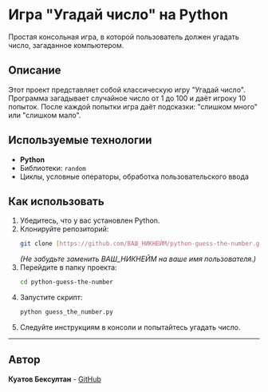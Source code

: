 # Игра "Угадай число" на Python

Простая консольная игра, в которой пользователь должен угадать число, загаданное компьютером.

## Описание
Этот проект представляет собой классическую игру "Угадай число". Программа загадывает случайное число от 1 до 100 и даёт игроку 10 попыток. После каждой попытки игра даёт подсказки: "слишком много" или "слишком мало".

## Используемые технологии
- **Python**
- Библиотеки: `random`
- Циклы, условные операторы, обработка пользовательского ввода

## Как использовать
1.  Убедитесь, что у вас установлен Python.
2.  Клонируйте репозиторий:
    ```bash
    git clone [https://github.com/ВАШ_НИКНЕЙМ/python-guess-the-number.git](https://github.com/ВАШ_НИКНЕЙМ/python-guess-the-number.git)
    ```
    *(Не забудьте заменить ВАШ_НИКНЕЙМ на ваше имя пользователя.)*
3.  Перейдите в папку проекта:
    ```bash
    cd python-guess-the-number
    ```
4.  Запустите скрипт:
    ```bash
    python guess_the_number.py
    ```
5.  Следуйте инструкциям в консоли и попытайтесь угадать число.

---

## Автор
**Куатов Бексултан** - [GitHub](https://github.com/WATERCOSMOSWORLD)